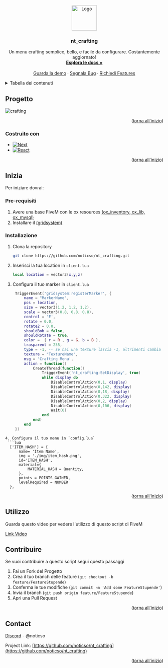 <a name="readme-top"></a>




<!-- PROJECT LOGO -->
<br />
<div align="center">
  <a href="https://github.com/github_username/repo_name">
    <img src="https://github.com/noticso/nt_ammunation/assets/76558194/4804ee90-846b-45bc-be97-33cfe917e27d" alt="Logo" width="80" height="80">
  </a>

<h3 align="center">nt_crafting</h3>

  <p align="center">
    Un menu crafting semplice, bello, e facile da configurare. Costantemente aggiornato!
    <br />
    <a href="https://github.com/noticso/nt_crafting"><strong>Esplora le docs »</strong></a>
    <br />
    <br />
    <a href="https://github.com/noticso/nt_crafting">Guarda la demo</a>
    ·
    <a href="https://github.com/noticso/nt_crafting/issues">Segnala Bug</a>
    ·
    <a href="https://github.com/noticso/nt_crafting/issues">Richiedi Features</a>
  </p>
</div>



<!-- TABLE OF CONTENTS -->
<details>
  <summary>Tabella dei contenuti</summary>
  <ol>
    <li>
      <a href="#progetto">A proposito del progetto...</a>
      <ul>
        <li><a href="#costruito-con">Costruito con</a></li>
      </ul>
    </li>
    <li>
      <a href="#inizia">Inizia</a>
      <ul>
        <li><a href="#pre-requisiti">Pre-requisiti</a></li>
        <li><a href="#installazione">Installazione</a></li>
      </ul>
    </li>
    <li><a href="#utilizzo">Come utilizzarlo</a></li>
    <li><a href="#contribuire">Contribuire</a></li>
    <li><a href="#contact">Contatti</a></li>
  </ol>
</details>



<!-- ABOUT THE PROJECT -->
## Progetto

![crafting](https://github.com/noticso/nt_crafting/assets/76558194/23bf1562-1adb-4958-8930-52772b15a39b)




<p align="right">(<a href="#readme-top">torna all'inizio</a>)</p>



### Costruito con 

* [![Next][Next.js]][Next-url]
* [![React][React.js]][React-url]

<p align="right">(<a href="#readme-top">torna all'inizio</a>)</p>



<!-- GETTING STARTED -->
## Inizia

Per iniziare dovrai:

### Pre-requisiti
1. Avere una base FiveM con le ox resources [(ox_inventory, ox_lib, ox_mysql)](https://overextended.dev/)
2. Installare il [(gridsystem)](https://github.com/Profex1999/gridsystem)

### Installazione


1. Clona la repository
   ```sh
   git clone https://github.com/noticso/nt_crafting.git
   ```
2. Inserisci la tua location in `client.lua`
   ```lua
   local location = vector3(x,y,z)
   ```
3. Configura il tuo marker in `client.lua`
   ```lua
    TriggerEvent('gridsystem:registerMarker', {
		name = "MarkerName",
		pos = location,
		size = vector3(1.2, 1.2, 1.2),
		scale = vector3(0.8, 0.8, 0.8),
		control = 'E',
		rotate = 0.0,
		rotate2 = 0.0,
		shouldBob = false,
		shouldRotate = true,
		color =  { r = R , g = G, b = B },
		trasparent = 255,
		type = -1, -- se hai una texture lascia -1, altrimenti cambia il numero
		texture = "TextureName",
		msg = 'Crafting Menu',
		action = function()
			CreateThread(function()
				TriggerEvent('nt_crafting:SetDisplay', true)
				while display do 
					DisableControlAction(0,1, display)
    				DisableControlAction(0,142, display)
    				DisableControlAction(0,18, display)
    				DisableControlAction(0,322, display)
    				DisableControlAction(0,2, display)
    				DisableControlAction(0,106, display)
					Wait(0)
				end
			end)
		end
	})
  ```
4. Configura il tuo menu in `config.lua`
   ```lua
    ['ITEM_HASH'] = {
        name= 'Item Name',
        img = './img/item_hash.png',
        id='ITEM_HASH',
        material={
            MATERIAL_HASH = Quantity,
        },
        points = POINTS_GAINED,
        levelRequired = NUMBER
    },
   ```

<p align="right">(<a href="#readme-top">torna all'inizio</a>)</p>



<!-- USAGE EXAMPLES -->
## Utilizzo

Guarda questo video per vedere l'utilizzo di questo script di FiveM

[Link Video](https://streamable.com/jop0ry)


<!-- CONTRIBUTING -->
## Contribuire

Se vuoi contribuire a questo script segui questo passaggi

1. Fai un Fork del Progetto
2. Crea il tuo branch delle feature (`git checkout -b feature/FeatureStupende`)
3. Conferma le tue modifiche (`git commit -m 'Add some FeatureStupende'`)
4. Invia il branch (`git push origin feature/FeatureStupende`)
5. Apri una Pull Request

<p align="right">(<a href="#readme-top">torna all'inizio</a>)</p>




<!-- CONTACT -->
## Contact

[Discord](https://discord.gg/uY9agGndYs) - @noticso

Project Link: [https://github.com/noticso/nt_crafting](https://github.com/noticso/nt_crafting)

<p align="right">(<a href="#readme-top">torna all'inizio</a>)</p>




<!-- MARKDOWN LINKS & IMAGES -->
<!-- https://www.markdownguide.org/basic-syntax/#reference-style-links -->
[Next.js]: https://img.shields.io/badge/lua-007bff?style=for-the-badge&logo=lua&logoColor=white
[Next-url]: https://www.lua.org/
[React.js]: https://img.shields.io/badge/javascript-000000?style=for-the-badge&logo=javascript&logoColor=yellow
[React-url]: https://javascript.info/
